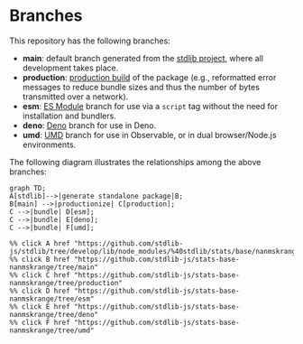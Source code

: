 <!--

@license Apache-2.0

Copyright (c) 2022 The Stdlib Authors.

Licensed under the Apache License, Version 2.0 (the "License");
you may not use this file except in compliance with the License.
You may obtain a copy of the License at

    http://www.apache.org/licenses/LICENSE-2.0

Unless required by applicable law or agreed to in writing, software
distributed under the License is distributed on an "AS IS" BASIS,
WITHOUT WARRANTIES OR CONDITIONS OF ANY KIND, either express or implied.
See the License for the specific language governing permissions and
limitations under the License.

-->

# Branches

This repository has the following branches:

-   **main**: default branch generated from the [stdlib project][stdlib-url], where all development takes place.
-   **production**: [production build][production-url] of the package (e.g., reformatted error messages to reduce bundle sizes and thus the number of bytes transmitted over a network).
-   **esm**: [ES Module][esm-url] branch for use via a `script` tag without the need for installation and bundlers.
-   **deno**: [Deno][deno-url] branch for use in Deno.
-   **umd**: [UMD][umd-url] branch for use in Observable, or in dual browser/Node.js environments.

The following diagram illustrates the relationships among the above branches:

```mermaid
graph TD;
A[stdlib]-->|generate standalone package|B;
B[main] -->|productionize| C[production];
C -->|bundle| D[esm];
C -->|bundle| E[deno];
C -->|bundle| F[umd];

%% click A href "https://github.com/stdlib-js/stdlib/tree/develop/lib/node_modules/%40stdlib/stats/base/nanmskrange"
%% click B href "https://github.com/stdlib-js/stats-base-nanmskrange/tree/main"
%% click C href "https://github.com/stdlib-js/stats-base-nanmskrange/tree/production"
%% click D href "https://github.com/stdlib-js/stats-base-nanmskrange/tree/esm"
%% click E href "https://github.com/stdlib-js/stats-base-nanmskrange/tree/deno"
%% click F href "https://github.com/stdlib-js/stats-base-nanmskrange/tree/umd"
```

[stdlib-url]: https://github.com/stdlib-js/stdlib/tree/develop/lib/node_modules/%40stdlib/stats/base/nanmskrange
[production-url]: https://github.com/stdlib-js/stats-base-nanmskrange/tree/production
[deno-url]: https://github.com/stdlib-js/stats-base-nanmskrange/tree/deno
[umd-url]: https://github.com/stdlib-js/stats-base-nanmskrange/tree/umd
[esm-url]: https://github.com/stdlib-js/stats-base-nanmskrange/tree/esm